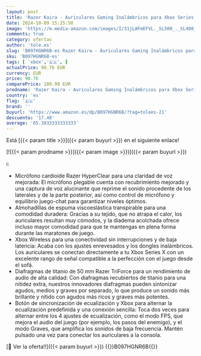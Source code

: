 ```yaml
---
layout: post
title: 'Razer Kaira - Auriculares Gaming Inalámbricos para Xbox Series X/S  Auriculares Inalámbricos  Diafragma de 50 mm  Micrófono Cardioide  Xbox Wireless  Blanco'
date: 2024-10-09 15:25:50
image: 'https://m.media-amazon.com/images/I/31jLAFmEFVL._SL500_._SL400_.jpg'
comments: true
category: ofertas
author: 'tole.es'
slug: 'B097HGNR6B-es Razer Kaira - Auriculares Gaming Inalámbricos para Xbox...'
sku: 'B097HGNR6B-es'
tags: [ 'xbox','🇪🇸', ]
actualPrice: 90.76 EUR
currency: EUR
price: 90.76
comparePrice: 109.99 EUR
prodname: 'Razer Kaira - Auriculares Gaming Inalámbricos para Xbox Series X/S  Auriculares Inalámbricos  Diafragma de 50 mm  Micrófono Cardioide  Xbox Wireless  Blanco'
country: 'es'
flag: '🇪🇸'
brand: ''
buyurl: 'https://www.amazon.es/dp/B097HGNR6B/?tag=tolees-21'
descuento: '17.48'
average: '65.3833333333333'
---
```


Está [{{< param title >}}]({{< param buyurl >}}) en el siguiente enlace!

[![{{< param prodname >}}]({{< param image >}})]({{< param buyurl >}})

ℹ️:

- Micrófono cardioide Razer HyperClear para una claridad de voz mejorada: El micrófono plegable cuenta con recubrimiento mejorado y una captura de voz alucinante que reprime el sonido procedente de los laterales y de la parte posterior, así como control de micrófono y equilibrio juego-chat para garantizar niveles óptimos.
- Almohadillas de espuma viscoeslástica transpirable para una comodidad duradera: Gracias a su tejido, que no atrapa el calor, los auriculares resultan muy cómodos, y la diadema acolchada ofrece incluso mayor comodidad para que te mantengas en plena forma durante las maratones de juego.
- Xbox Wireless para una conectividad sin interrupciones y de baja latencia: Acaba con los ajustes enrevesados y los dongles inalámbricos. Los auriculares se conectan directamente a tu Xbox Series X con un excelente rango de señal compatible a la perfección con el juego desde el sofá.
- Diafragmas de titanio de 50 mm Razer TriForce para un rendimiento de audio de alta calidad: Con diafragmas recubiertos de titanio para una nitidez extra, nuestros innovadores diafragmas pueden sintonizar agudos, medios y graves por separado, lo que produce un sonido más brillante y nítido con agudos más ricos y graves más potentes.
- Botón de sincronización de ecualización y Xbox para alternar la ecualización predefinida y una conexión sencilla: Toca dos veces para alternar entre los 4 ajustes de ecualización, como el modo FPS, que mejora el audio del juego (por ejemplo, los pasos del enemigo), y el modo Graves, que amplifica los sonidos de baja frecuencia. Mantén pulsado una vez para conectar los auriculares a la consola.

[🛒 Ver la oferta!!]({{< param buyurl >}})
{{<world>}}B097HGNR6B{{</world>}}
